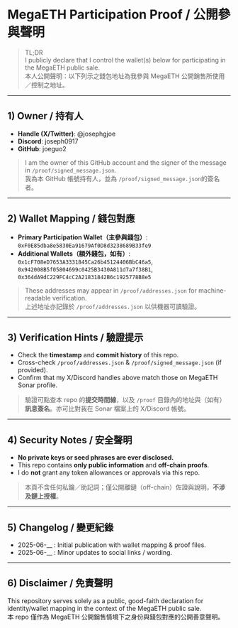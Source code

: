 # MegaETH Participation Proof / 公開參與聲明

> TL;DR  
> I publicly declare that I control the wallet(s) below for participating in the MegaETH public sale.  
> 本人公開聲明：以下列示之錢包地址為我參與 MegaETH 公開銷售所使用／控制之地址。

---

## 1) Owner / 持有人
- **Handle (X/Twitter)**: @josephgjoe
- **Discord**: joseph0917
- **GitHub**: joeguo2


> I am the owner of this GitHub account and the signer of the message in `/proof/signed_message.json`.  
> 我為本 GitHub 帳號持有人，並為 `/proof/signed_message.json`的簽名者。

---

## 2) Wallet Mapping / 錢包對應
- **Primary Participation Wallet（主參與錢包）**:  
  `0xF0E85dba8e5830Ea91679Af0D8d3238689B33fe9`
- **Additional Wallets（額外錢包，如有）**:  
  `0x1cF708eD7653A3331845Ca26b45124406BbC46a5`, `0x942008B5f05804699c0425B3430A811d7a7f38B1`, `0x364dA9dC229FC4cC2A21831842B6c1925778B8e5`

> These addresses may appear in `/proof/addresses.json` for machine-readable verification.  
> 上述地址亦記錄於 `/proof/addresses.json` 以供機器可讀驗證。


---

## 3) Verification Hints / 驗證提示
- Check the **timestamp** and **commit history** of this repo.  
- Cross-check `/proof/addresses.json` & `/proof/signed_message.json` (if provided).  
- Confirm that my X/Discord handles above match those on MegaETH Sonar profile.

> 驗證可點查本 repo 的**提交時間線**，以及 `/proof` 目錄內的地址與（如有）**訊息簽名**。亦可比對我在 Sonar 檔案上的 X/Discord 帳號。

---

## 4) Security Notes / 安全聲明
- **No private keys or seed phrases are ever disclosed.**  
- This repo contains **only public information** and **off-chain proofs**.  
- I do **not** grant any token allowances or approvals via this repo.

> 本頁不含任何私鑰／助記詞；僅公開離鏈（off-chain）佐證與說明，**不涉及鏈上授權**。

---

## 5) Changelog / 變更紀錄
- 2025-06-__ : Initial publication with wallet mapping & proof files.
- 2025-06-__ : Minor updates to social links / wording.

---

## 6) Disclaimer / 免責聲明
This repository serves solely as a public, good-faith declaration for identity/wallet mapping in the context of the MegaETH public sale.  
本 repo 僅作為 MegaETH 公開銷售情境下之身份與錢包對應的公開善意聲明。
